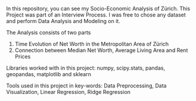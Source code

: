 In this repository, you can see my Socio-Economic Analysis of Zürich. This Project was part of an Interview Process. I was free to chose any dataset and perform Data Analysis and Modeling on it.

The Analysis consists of two parts
1. Time Evolution of Net Worth in the Metropolitan Area of Zürich
2. Connection between Median Net Worth, Average Living Area and Rent Prices

Libraries worked with in this project: numpy, scipy.stats, pandas, geopandas, matplotlib and sklearn

Tools used in this project in key-words: Data Preprocessing, Data Visualization, Linear Regression, Ridge Regression
